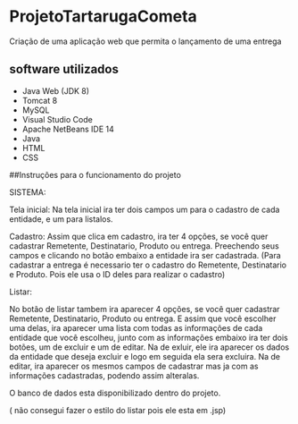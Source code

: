# ProjetoTartarugaCometa

Criação de uma aplicação web que permita o lançamento de uma entrega

## software utilizados

- Java Web (JDK 8)
- Tomcat 8
- MySQL
- Visual Studio Code
- Apache NetBeans IDE 14
- Java
- HTML
- CSS

##Instruções para o funcionamento do projeto

SISTEMA:

Tela inicial:
Na tela inicial ira ter dois campos um para o cadastro de cada entidade, e um para listalos.

Cadastro:
Assim que clica em cadastro, ira ter 4 opções, se você quer cadastrar Remetente, Destinatario, Produto ou entrega. Preechendo seus campos e clicando no botão embaixo a entidade ira ser cadastrada.
(Para cadastrar a entrega é necessario ter o cadastro do Remetente, Destinatario e Produto. Pois ele usa o ID deles para realizar o cadastro)

Listar:

No botão de listar tambem ira aparecer 4 opções, se você quer cadastrar Remetente, Destinatario, Produto ou entrega. E assim que você escolher uma delas, ira aparecer uma lista com todas as informações de cada entidade que você escolheu, junto com as informações embaixo ira ter dois botões, um de excluir e um de editar.
Na de exluir, ele ira aparecer os dados da entidade que deseja excluir e logo em seguida ela sera excluira.
Na de editar, ira aparecer os mesmos campos de cadastrar mas ja com as informações cadastradas, podendo assim alteralas.

O banco de dados esta disponibilizado dentro do projeto.

( não consegui fazer o estilo do listar pois ele esta em .jsp)

